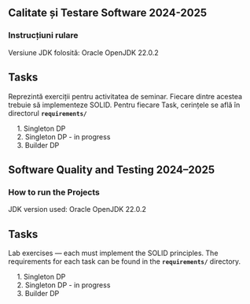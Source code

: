 ### 
## Calitate și Testare Software 2024-2025
### Instrucțiuni rulare
Versiune JDK folosită: Oracle OpenJDK 22.0.2

## Tasks
Reprezintă exerciții pentru activitatea de seminar. Fiecare dintre acestea trebuie să implementeze SOLID.
Pentru fiecare Task, cerințele se află în directorul **`requirements/`**

&emsp; 1. Singleton DP  
&emsp; 2. Singleton DP - in progress <br>
&emsp; 3. Builder DP

## Software Quality and Testing 2024–2025

### How to run the Projects

JDK version used: Oracle OpenJDK 22.0.2

## Tasks

Lab exercises — each must implement the SOLID principles.
The requirements for each task can be found in the **`requirements/`** directory.

&emsp; 1. Singleton DP  
&emsp; 2. Singleton DP - in progress <br>
&emsp; 3. Builder DP
